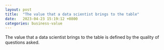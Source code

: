 ```yaml
---
layout: post
title:  "The value that a data scientist brings to the table"
date:   2023-04-23 15:19:12 +0800
categories: business-value
---
```


The value that a data scientist brings to the table is defined by the quality of questions asked.
